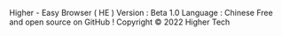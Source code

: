 Higher - Easy  Browser ( HE )
Version : Beta 1.0
Language : Chinese
Free  and  open  source  on  GitHub !
Copyright  ©  2022  Higher  Tech
